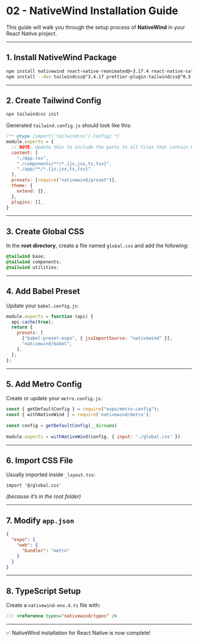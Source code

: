 # 02 - NativeWind Installation Guide

This guide will walk you through the setup process of **NativeWind** in your React Native project.

---

## 1. Install NativeWind Package

```bash
npm install nativewind react-native-reanimated@~3.17.4 react-native-safe-area-context@5.4.0
npm install --dev tailwindcss@^3.4.17 prettier-plugin-tailwindcss@^0.5.11
```

---

## 2. Create Tailwind Config

```bash
npx tailwindcss init
```

Generated `tailwind.config.js` should look like this:

```js
/** @type {import('tailwindcss').Config} */
module.exports = {
  // NOTE: Update this to include the paths to all files that contain NativeWind classes.
  content: [
    "./App.tsx",
    "./components/**/*.{js,jsx,ts,tsx}",
    "./app/**/*.{js,jsx,ts,tsx}"
  ],
  presets: [require("nativewind/preset")],
  theme: {
    extend: {},
  },
  plugins: [],
}
```

---

## 3. Create Global CSS

In the **root directory**, create a file named `global.css` and add the following:

```css
@tailwind base;
@tailwind components;
@tailwind utilities;
```

---

## 4. Add Babel Preset

Update your `babel.config.js`:

```js
module.exports = function (api) {
  api.cache(true);
  return {
    presets: [
      ["babel-preset-expo", { jsxImportSource: "nativewind" }],
      "nativewind/babel",
    ],
  };
};
```

---

## 5. Add Metro Config

Create or update your `metro.config.js`:

```js
const { getDefaultConfig } = require("expo/metro-config");
const { withNativeWind } = require('nativewind/metro');
 
const config = getDefaultConfig(__dirname)
 
module.exports = withNativeWind(config, { input: './global.css' })
```

---

## 6. Import CSS File

Usually imported inside `_layout.tsx`:

```tsx
import '@/global.css'
```

*(because it’s in the root folder)*

---

## 7. Modify `app.json`

```json
{
  "expo": {
    "web": {
      "bundler": "metro"
    }
  }
}
```

---

## 8. TypeScript Setup

Create a `nativewind-env.d.ts` file with:

```ts
/// <reference types="nativewind/types" />
```

---

✅ NativeWind installation for React Native is now complete!
